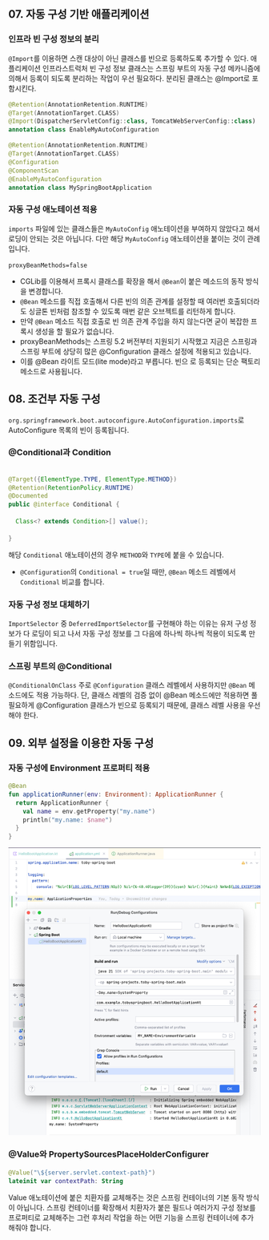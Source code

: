 ## 07. 자동 구성 기반 애플리케이션

### 인프라 빈 구성 정보의 분리

`@Import`를 이용하면 스캔 대상이 아닌 클래스를 빈으로 등록하도록 추가할 수 있다.
애플리케이션 인프라스트럭처 빈 구성 정보 클래스는 스프링 부트의 자동 구성 메카니즘에 의해서 등록이 되도록 분리하는 작업이 우선 필요하다.
분리된 클래스는 @Import로 포함시킨다.

```kotlin
@Retention(AnnotationRetention.RUNTIME)
@Target(AnnotationTarget.CLASS)
@Import(DispatcherServletConfig::class, TomcatWebServerConfig::class)
annotation class EnableMyAutoConfiguration
```

```kotlin
@Retention(AnnotationRetention.RUNTIME)
@Target(AnnotationTarget.CLASS)
@Configuration
@ComponentScan
@EnableMyAutoConfiguration
annotation class MySpringBootApplication
```

### 자동 구성 애노테이션 적용

`imports` 파일에 있는 클래스들은 `MyAutoConfig` 애노테이션을 부여하지 않았다고 해서 로딩이 안되는 것은 아닙니다.
다만 해당 `MyAutoConfig` 애노테이션을 붙이는 것이 관례입니다.

`proxyBeanMethods=false`

- CGLib를 이용해서 프록시 클래스를 확장을 해서 `@Bean`이 붙은 메소드의 동작 방식을 변경합니다.
- `@Bean` 메소드를 직접 호출해서 다른 빈의 의존 관계를 설정할 때 여러번 호출되더라도 싱글톤 빈처럼 참조할 수 있도록 매번 같은
  오브젝트를 리턴하게 합니다.
- 만약 `@Bean` 메소드 직접 호출로 빈 의존 관계 주입을 하지 않는다면 굳이 복잡한 프록시 생성을 할 필요가 없습니다.
- proxyBeanMethods는 스프링 5.2 버전부터 지원되기 시작했고 지금은 스프링과 스프링 부트에 상당히 많은 @Configuration 클래스 설정에 적용되고 있습니다.
- 이를 @Bean 라이트 모드(lite mode)라고 부릅니다. 빈으 로 등록되는 단순 팩토리 메소드로 사용됩니다.

## 08. 조건부 자동 구성

`org.springframework.boot.autoconfigure.AutoConfiguration.imports`로 AutoConfigure 목록의 빈이 등록됩니다.

### @Conditional과 Condition

```java

@Target({ElementType.TYPE, ElementType.METHOD})
@Retention(RetentionPolicy.RUNTIME)
@Documented
public @interface Conditional {

  Class<? extends Condition>[] value();

}
```

해당 `Conditional` 애노테이션의 경우 `METHOD`와 `TYPE`에 붙을 수 있습니다.

- `@Configuration`의 `Conditional = true`일 때만, `@Bean` 메소드 레벨에서 `Conditional` 비교를 합니다.

### 자동 구성 정보 대체하기

`ImportSelector` 중 `DeferredImportSelector`를 구현해야 하는 이유는 유저 구성 정보가 다 로딩이 되고 나서 자동 구성 정보를
그 다음에 하나씩 하나씩 적용이 되도록 만들기 위함입니다.

### 스프링 부트의 @Conditional

`@ConditionalOnClass` 주로 `@Configuration` 클래스 레벨에서 사용하지만 `@Bean` 메소드에도 적용 가능하다.
단, 클래스 레벨의 검증 없이 @Bean 메소드에만 적용하면 풀필요하게 @Configuration 클래스가 빈으로 등록되기 때문에, 클래스 레벨 사용을 우선해야 한다.

## 09. 외부 설정을 이용한 자동 구성

### 자동 구성에 Environment 프로퍼티 적용

```kotlin
@Bean
fun applicationRunner(env: Environment): ApplicationRunner {
  return ApplicationRunner {
    val name = env.getProperty("my.name")
    println("my.name: $name")
  }
}
```

![img.png](image/img.png)

### @Value와 PropertySourcesPlaceHolderConfigurer

```kotlin
@Value("\${server.servlet.context-path}")
lateinit var contextPath: String
```

Value 애노테이션에 붙은 치환자를 교체해주는 것은 스프링 컨테이너의 기본 동작 방식이 아닙니다.
스프링 컨테이너를 확장해서 치환자가 붙은 필드나 여러가지 구성 정보를 프로퍼티로 교체해주는
그런 후처리 작업을 하는 어떤 기능을 스프링 컨테이너에 추가 해줘야 합니다.

